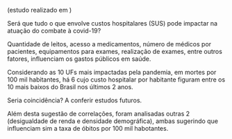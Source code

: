 (estudo realizado em )

Será que tudo o que envolve custos hospitalares (SUS) pode impactar na atuação do combate à covid-19?

Quantidade de leitos, acesso a medicamentos, número de médicos por pacientes, equipamentos para exames, realização de exames, entre outros fatores, influenciam os gastos públicos em saúde.

Considerando as 10 UFs mais impactadas pela pandemia, em mortes por 100 mil habitantes, há 6 cujo custo hospitalar por habitante figuram entre os 10 mais baixos do Brasil nos últimos 2 anos.

Seria coincidência?
A conferir estudos futuros.

Além desta sugestão de correlações, foram analisadas outras 2 (desigualdade de renda e densidade demográfica), ambas sugerindo que influenciam sim a taxa de óbitos por 100 mil habotantes.
